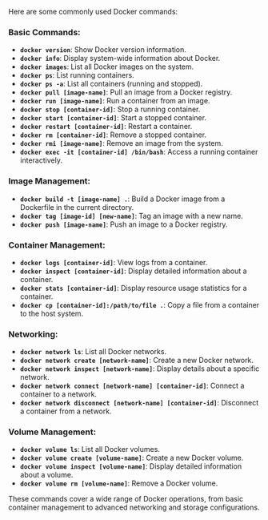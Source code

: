 Here are some commonly used Docker commands:

### **Basic Commands:**
- **`docker version`**: Show Docker version information.
- **`docker info`**: Display system-wide information about Docker.
- **`docker images`**: List all Docker images on the system.
- **`docker ps`**: List running containers.
- **`docker ps -a`**: List all containers (running and stopped).
- **`docker pull [image-name]`**: Pull an image from a Docker registry.
- **`docker run [image-name]`**: Run a container from an image.
- **`docker stop [container-id]`**: Stop a running container.
- **`docker start [container-id]`**: Start a stopped container.
- **`docker restart [container-id]`**: Restart a container.
- **`docker rm [container-id]`**: Remove a stopped container.
- **`docker rmi [image-name]`**: Remove an image from the system.
- **`docker exec -it [container-id] /bin/bash`**: Access a running container interactively.
  
### **Image Management:**
- **`docker build -t [image-name] .`**: Build a Docker image from a Dockerfile in the current directory.
- **`docker tag [image-id] [new-name]`**: Tag an image with a new name.
- **`docker push [image-name]`**: Push an image to a Docker registry.

### **Container Management:**
- **`docker logs [container-id]`**: View logs from a container.
- **`docker inspect [container-id]`**: Display detailed information about a container.
- **`docker stats [container-id]`**: Display resource usage statistics for a container.
- **`docker cp [container-id]:/path/to/file .`**: Copy a file from a container to the host system.
  
### **Networking:**
- **`docker network ls`**: List all Docker networks.
- **`docker network create [network-name]`**: Create a new Docker network.
- **`docker network inspect [network-name]`**: Display details about a specific network.
- **`docker network connect [network-name] [container-id]`**: Connect a container to a network.
- **`docker network disconnect [network-name] [container-id]`**: Disconnect a container from a network.

### **Volume Management:**
- **`docker volume ls`**: List all Docker volumes.
- **`docker volume create [volume-name]`**: Create a new Docker volume.
- **`docker volume inspect [volume-name]`**: Display detailed information about a volume.
- **`docker volume rm [volume-name]`**: Remove a Docker volume.

These commands cover a wide range of Docker operations, from basic container management to advanced networking and storage configurations.
